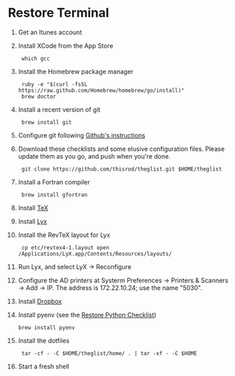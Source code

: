 Restore Terminal
===

1. Get an Itunes account

1. Install XCode from the App Store

        which gcc

1. Install the Homebrew package manager

        ruby -e "$(curl -fsSL https://raw.github.com/Homebrew/homebrew/go/install)"
        brew doctor

2. Install a recent version of git

        brew install git

2. Configure git following [Github's instructions](https://help.github.com/articles/set-up-git#set-up-git)

3. Download these checklists and some elusive configuration files.  Please update them as you go, and push when you're done.

        git clone https://github.com/thisrod/theglist.git $HOME/theglist

5. Install a Fortran compiler

        brew install gfortran

6. Install [TeX](http://mirror.ctan.org/systems/mac/mactex/MacTeX.pkg)

7. Install [Lyx](http://www.lyx.org/Download#toc4)

8. Install the RevTeX layout for Lyx

        cp etc/revtex4-1.layout open /Applications/LyX.app/Contents/Resources/layouts/

8. Run Lyx, and select LyX → Reconfigure

9. Configure the AD printers at Systerm Preferences → Printers & Scanners → Add → IP.  The address is 172.22.10.24; use the name "5030".

10. Install [Dropbox](https://www.dropbox.com/)

11. Install pyenv (see the [Restore Python Checklist](python.md))

        brew install pyenv

4. Install the dotfiles

        tar -cf - -C $HOME/theglist/home/ . | tar -xf - -C $HOME

13. Start a fresh shell
